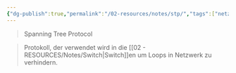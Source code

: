 ```yaml
---
{"dg-publish":true,"permalink":"/02-resources/notes/stp/","tags":["netzwerk","netzwerk/protocol"],"noteIcon":"","updated":"2025-07-12T13:31:41.314+02:00"}
---
```


>Spanning Tree Protocol

>Protokoll, der verwendet wird in die [[02 - RESOURCES/Notes/Switch\|Switch]]en um Loops in Netzwerk zu verhindern.
